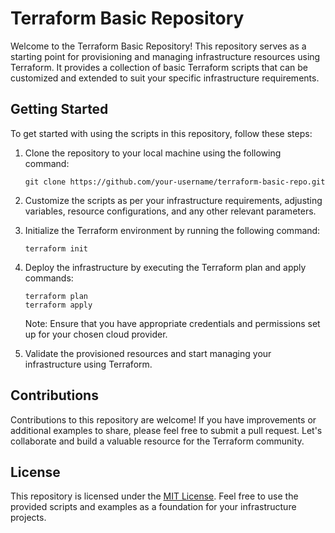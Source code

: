# Terraform Basic Repository

Welcome to the Terraform Basic Repository! This repository serves as a starting point for provisioning and managing infrastructure resources using Terraform. It provides a collection of basic Terraform scripts that can be customized and extended to suit your specific infrastructure requirements.

## Getting Started

To get started with using the scripts in this repository, follow these steps:

1. Clone the repository to your local machine using the following command:

   ```shell
   git clone https://github.com/your-username/terraform-basic-repo.git
   ```

2. Customize the scripts as per your infrastructure requirements, adjusting variables, resource configurations, and any other relevant parameters.

3. Initialize the Terraform environment by running the following command:

   ```shell
   terraform init
   ```

4. Deploy the infrastructure by executing the Terraform plan and apply commands:

   ```shell
   terraform plan
   terraform apply
   ```

   Note: Ensure that you have appropriate credentials and permissions set up for your chosen cloud provider.

5. Validate the provisioned resources and start managing your infrastructure using Terraform.

## Contributions

Contributions to this repository are welcome! If you have improvements or additional examples to share, please feel free to submit a pull request. Let's collaborate and build a valuable resource for the Terraform community.

## License

This repository is licensed under the [MIT License](LICENSE). Feel free to use the provided scripts and examples as a foundation for your infrastructure projects.
